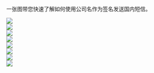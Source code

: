 一张图带您快速了解如何使用公司名作为签名发送国内短信。
<!DOCTYPE html>  
<html>  
<head>  
<meta charset="utf-8">  
</head>  

<body>  
<img style="display: block;" src="https://main.qcloudimg.com/raw/07673b8923aa5e01e4bdcb192748e76c.png">
<img style="display: block;" src="https://main.qcloudimg.com/raw/355e0ea05989301dae2d52fc2227f418.png" >
<img onclick="window.open('https://console.cloud.tencent.com/smsv2')" style="display: block;" src="https://main.qcloudimg.com/raw/b76a23c597bf177dea58c269b8a0ac41.png" >
<img onclick="window.open('https://cloud.tencent.com/document/product/382/39022')" style="display: block;" src="https://main.qcloudimg.com/raw/21a4a013c0731cc581adf896959596c8.png" >
<img onclick="window.open('https://cloud.tencent.com/document/product/382/39023')" style="display: block;" src="https://main.qcloudimg.com/raw/34a5314bea5d31f1fdd7e516c334c691.png" >
<img style="display: block;" src="https://main.qcloudimg.com/raw/37e2e860870af5fdc22418e5db78ab1c.png" >
<img onclick="window.open('https://cloud.tencent.com/document/product/382/37796')" style="display: block;" src="https://main.qcloudimg.com/raw/af8af630a4eb12dff18eb0e7fa73e335.png" >
<img style="display: block;" src="https://main.qcloudimg.com/raw/50194bf00e8c30fc5d312e9e78726116.png" >
</body>  

</html> 
